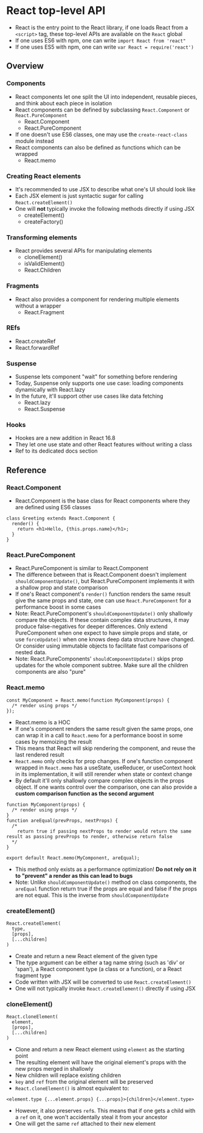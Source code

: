 # React top-level API

- React is the entry point to the React library, if one loads React from a `<script>` tag, these top-level APIs are available on the `React` global
- If one uses ES6 with npm, one can write `import React from 'react"`
- If one uses ES5 with npm, one can write `var React = require('react')`

## Overview

### Components

- React components let one split the UI into independent, reusable pieces, and think about each piece in isolation
- React components can be defined by subclassing `React.Component` or `React.PureComponent`
  - React.Component
  - React.PureComponent
- If one doesn't use ES6 classes, one may use the `create-react-class` module instead
- React components can also be defined as functions which can be wrapped
  - React.memo

### Creating React elements

- It's recommended to use JSX to describe what one's UI should look like
- Each JSX element is just syntactic sugar for calling `React.createElement()`
- One will **not** typically invoke the following methods directly if using JSX
  - createElement()
  - createFactory()

### Transforming elements

- React provides several APIs for manipulating elements
  - cloneElement()
  - isValidElement()
  - React.Children

### Fragments

- React also provides a component for rendering multiple elements without a wrapper
  - React.Fragment

### REfs
  - React.createRef
  - React.forwardRef

### Suspense
- Suspense lets component "wait" for something before rendering
- Today, Suspense only supports one use case: loading components dynamically with React.lazy
- In the future, it'll support other use cases like data fetching
  - React.lazy
  - React.Suspense

### Hooks

- Hookes are a new addition in React 16.8
- They let one use state and other React features without writing a class
- Ref to its dedicated docs section

## Reference

### React.Component

- React.Component is the base class for React components where they are defined using ES6 classes

```
class Greeting extends React.Component {
  render() {
    return <h1>Hello, {this.props.name}</h1>;
  }
}
```

### React.PureComponent

- React.PureComponent is similar to React.Component
- The difference between that is React.Component doesn't implement `shouldComponentUpdate()`, but React.PureComponent implements it with a shallow prop and state comparison
- If one's React component's `render()` function renders the same result give the same props and state, one can use `React.PureComponent` for a performance boost in some cases
- Note: React.PureComponent's `shouldComponentUpdate()` only shallowly compare the objects. If these contain complex data structures, it may produce false-negatives for deeper differences. Only extend PureComponent when one expect to have simple props and state, or use `forceUpdate()` when one knows deep data structure have changed. Or consider using immutable objects to facilitate fast comparisons of nested data.
- Note: React.PureComponents' `shouldComponentUpdate()` skips prop updates for the whole component subtree. Make sure all the children components are also "pure"

### React.memo

```
const MyComponent = React.memo(function MyComponent(props) {
  /* render using props */
});
```

- React.memo is a HOC
- If one's component renders the same result given the same props, one can wrap it in a call to `React.memo` for a performance boost in some cases by memoizing the result
- This means that React will skip rendering the component, and reuse the last rendered result
- `React.memo` only checks for prop changes. If one's function component wrapped in `React.memo` has a useState, useReducer, or useContext hook in its implementation, it will still rerender when state or context change
- By default it'll only shallowly compare complex objects in the props object. If one wants control over the comparison, one can also provide a **custom comparison function as the second argument**

```
function MyComponent(props) {
  /* render using props */
}
function areEqual(prevProps, nextProps) {
  /*
    return true if passing nextProps to render would return the same result as passing prevProps to render, otherwise return false
  */
}

export default React.memo(MyComponent, areEqual);
```

- This method only exists as a performance optimization! **Do not rely on it to "prevent" a render as this can lead to bugs**
- Note: Unlike `shouldComponentUpdate()` method on class components, the `areEqual` function return true if the props are equal and false if the props are not equal. This is the inverse from `shouldComponentUpdate`

### createElement()

```
React.createElement(
  type,
  [props],
  [...children]
)
```

- Create and return a new React element of the given type
- The type argument can be either a tag name string (such as 'div' or 'span'), a React component type (a class or a function), or a React fragment type
- Code written with JSX will be converted to use `React.createElement()`
- One will not typically invoke `React.createElement()` directly if using JSX

### cloneElement()

```
React.cloneElement(
  element,
  [props],
  [...children]
)
```

- Clone and return a new React element using `element` as the starting point
- The resulting element will have the original element's props with the new props merged in shallowly
- New children will replace existing children
- `key` and `ref` from the original element will be preserved
- `React.cloneElement()` is almost equivalent to:

`<element.type {...element.props} {...props}>{children}</element.type>`

- However, it also preserves `ref`s. This means that if one gets a child with a `ref` on it, one won't accidentally steal it from your ancestor
- One will get the same `ref` attached to their new element